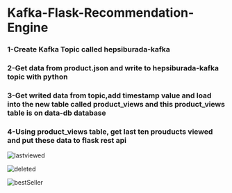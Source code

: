# Kafka-Flask-Recommendation-Engine


### 1-Create Kafka Topic called hepsiburada-kafka
### 2-Get data from product.json and write to hepsiburada-kafka topic with python
### 3-Get writed data from topic,add timestamp value and load into the new table called product_views and this product_views table is on data-db database
### 4-Using product_views table, get last ten prouducts viewed and put these data to flask rest api

![lastviewed](https://user-images.githubusercontent.com/50598846/136380362-a31b9f2f-2b3c-4633-8bd7-21170a111171.png)

![deleted](https://user-images.githubusercontent.com/50598846/136380336-b880452f-8203-4f3a-b1b7-4fd095c78965.png)

![bestSeller](https://user-images.githubusercontent.com/50598846/136380293-c601c9bf-d221-4151-ba7d-6faf575a2ed0.png)
